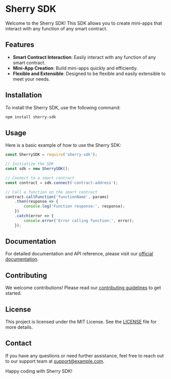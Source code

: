 # Sherry SDK

Welcome to the Sherry SDK! This SDK allows you to create mini-apps that interact with any function of any smart contract.

## Features

- **Smart Contract Interaction**: Easily interact with any function of any smart contract.
- **Mini-App Creation**: Build mini-apps quickly and efficiently.
- **Flexible and Extensible**: Designed to be flexible and easily extensible to meet your needs.

## Installation

To install the Sherry SDK, use the following command:

```bash
npm install sherry-sdk
```

## Usage

Here is a basic example of how to use the Sherry SDK:

```javascript
const SherrySDK = require('sherry-sdk');

// Initialize the SDK
const sdk = new SherrySDK();

// Connect to a smart contract
const contract = sdk.connect('contract-address');

// Call a function on the smart contract
contract.callFunction('functionName', params)
    .then(response => {
        console.log('Function response:', response);
    })
    .catch(error => {
        console.error('Error calling function:', error);
    });
```

## Documentation

For detailed documentation and API reference, please visit our [official documentation](https://example.com/sherry-sdk-docs).

## Contributing

We welcome contributions! Please read our [contributing guidelines](CONTRIBUTING.md) to get started.

## License

This project is licensed under the MIT License. See the [LICENSE](LICENSE) file for more details.

## Contact

If you have any questions or need further assistance, feel free to reach out to our support team at support@example.com.

Happy coding with Sherry SDK!